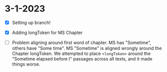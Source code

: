 # 3-1-2023

- [X] Setting up branch!

- [X] Adding longToken for MS Chapter
- [ ] Problem aligning around first word of chapter. MS has "Sometime", others have "Some time".
   MS "Sometime" is aligned wrongly around the Chapter longToken. We attempted to place `<longToken>` around the "Sometime elapsed before I" passages across all texts, and it made things worse.
   